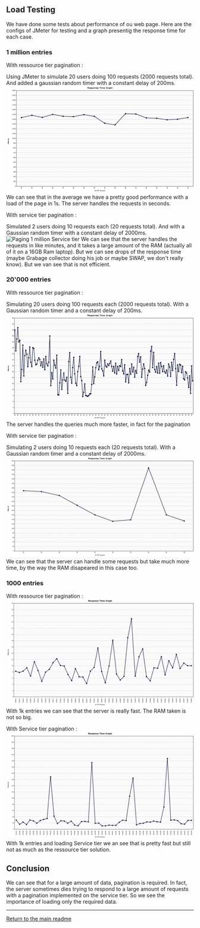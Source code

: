 ## Load Testing

We have done some tests about performance of ou web page. Here are the configs of JMeter for testing and a graph presentig the response time for each case.

### 1 million entries

With ressource tier pagination :

Using JMeter to simulate 20 users doing 100 requests (2000 requests total). And added a gaussian random timer with a constant delay of 200ms. 
![Paging 1million ressource tier](assets/responseTimePaging.png)
We can see that in the average we have a pretty good performance with a load of the page in 1s. The server handles the requests in seconds.

With service tier pagination :

Simulated 2 users doing 10 requests each (20 requests total). And with a Gaussian random timer with a constant delay of 2000ms.
![Paging 1 million Service tier](assets/responseTimeDisabledPaging.ong)
We can see that the server handles the requests in like minutes, and it takes a large amount of the RAM (actually all of it on a 16GB Ram laptop). But we can see drops of the response time (maybe Grabage collector doing his job or maybe SWAP, we don't really know). But we van see that is not efficient.

### 20'000 entries

With ressource tier pagination :

Simulating 20 users doing 100 requests each (2000 requests total). With a Gaussian random timer and a constant delay of 200ms.
![Paging 20000 Ressource tier](assets/responseTimePaging_20k.png)
The server handles the queries much more faster, in fact for the pagination 

With service tier pagination :

Simulating 2 users doing 10 requests each (20 requests total). With a Gaussian random timer and a constant delay of 2000ms.
![Paging 20000 Service tier](assets/responseTimeDisabledPaging_20k.png)
We can see that the server can handle some requests but take much more time, by the way the RAM disapeared in this case too.

### 1000 entries

With ressource tier pagination :
![Paging 1000 Ressource tier](assets/ResponseTimePaging_1K.png)
With 1k entries we can see that the server is really fast. The RAM taken is not so big.

With Service tier pagination :
![Paging 1000 Service Tier](assets/ResponseTimeDisabledPaging_1K.png)
With 1k entries and loading Service tier we an see that is pretty fast but still not as much as the ressource tier solution.

## Conclusion
We can see that for a large amount of data, pagination is required. In fact, the server sometimes dies trying to respond to a large amount of requests with a pagination implemented on the service tier. So we see the importance of loading only the required data.


---
[Return to the main readme](https://github.com/capito27/Teaching-HEIGVD-AMT-2019-Project-One/blob/master/README.md)
